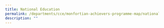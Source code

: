 ```yaml
---
title: National Education
permalink: /departments/cce/monfortian-achievers-programme-map/national-education/
description: ""
---
```

